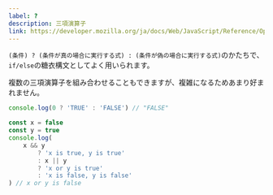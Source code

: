 ```yaml
---
label: ?
description: 三項演算子
link: https://developer.mozilla.org/ja/docs/Web/JavaScript/Reference/Operators/Conditional_Operator
---
```


`(条件) ? (条件が真の場合に実行する式) : (条件が偽の場合に実行する式)`のかたちで、`if/else`の糖衣構文としてよく用いられます。

複数の三項演算子を組み合わせることもできますが、複雑になるためあまり好まれません。

```typescript
console.log(0 ? 'TRUE' : 'FALSE') // "FALSE"

const x = false
const y = true
console.log(
    x && y
        ? 'x is true, y is true'
        : x || y
        ? 'x or y is true'
        : 'x is false, y is false'
) // x or y is false
```
